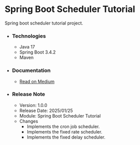 # Spring Boot Scheduler Tutorial
Spring boot scheduler tutorial project.

* ### Technologies
    * Java 17
    * Spring Boot 3.4.2
    * Maven

* ### Documentation
    * [Read on Medium](https://sachithariyathilaka.medium.com/spring-boot-scheduler-1036540d793d)

* ### Release Note

    * Version: 1.0.0
    * Release Date: 2025/01/25
    * Module: Spring Boot Scheduler Tutorial
    * Changes
        * Implements the cron job scheduler.
        * Implements the fixed rate scheduler.
        * Implements the fixed delay scheduler.
